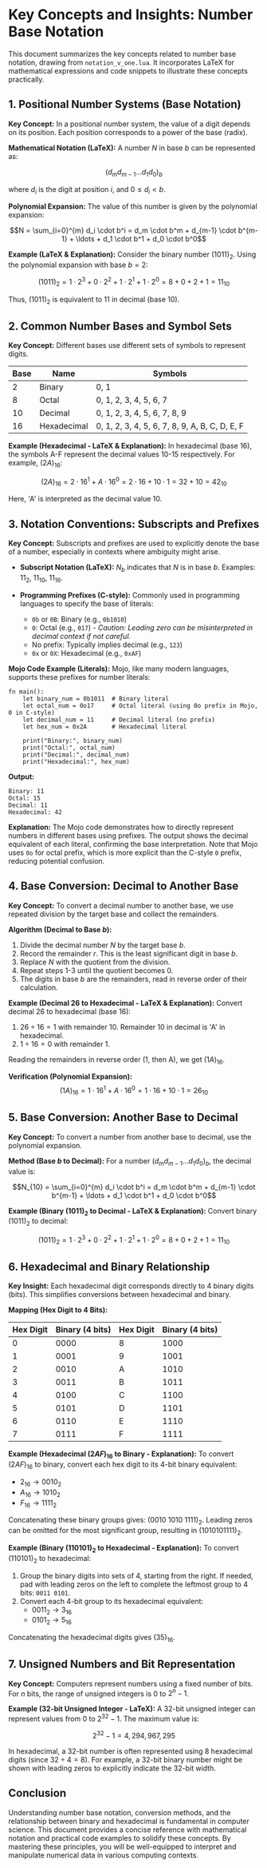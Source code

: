 # Key Concepts and Insights: Number Base Notation

This document summarizes the key concepts related to number base notation, drawing from `notation_v_one.lua`. It incorporates LaTeX for mathematical expressions and code snippets to illustrate these concepts practically.

## 1. Positional Number Systems (Base Notation)

**Key Concept:** In a positional number system, the value of a digit depends on its position. Each position corresponds to a power of the base (radix).

**Mathematical Notation (LaTeX):**
A number $N$ in base $b$ can be represented as:

$$(d_m d_{m-1} \ldots d_1 d_0)_b$$

where $d_i$ is the digit at position $i$, and $0 \le d_i < b$.

**Polynomial Expansion:** The value of this number is given by the polynomial expansion:

$$N = \sum_{i=0}^{m} d_i \cdot b^i = d_m \cdot b^m + d_{m-1} \cdot b^{m-1} + \ldots + d_1 \cdot b^1 + d_0 \cdot b^0$$

**Example (LaTeX & Explanation):**
Consider the binary number $(1011)_2$.  Using the polynomial expansion with base $b=2$:

$$(1011)_2 = 1 \cdot 2^3 + 0 \cdot 2^2 + 1 \cdot 2^1 + 1 \cdot 2^0 = 8 + 0 + 2 + 1 = 11_{10}$$

Thus, $(1011)_2$ is equivalent to $11$ in decimal (base 10).

## 2. Common Number Bases and Symbol Sets

**Key Concept:** Different bases use different sets of symbols to represent digits.

| Base        | Name          | Symbols                                  |
|-------------|---------------|------------------------------------------|
| 2           | Binary        | 0, 1                                     |
| 8           | Octal         | 0, 1, 2, 3, 4, 5, 6, 7                     |
| 10          | Decimal       | 0, 1, 2, 3, 4, 5, 6, 7, 8, 9                |
| 16          | Hexadecimal   | 0, 1, 2, 3, 4, 5, 6, 7, 8, 9, A, B, C, D, E, F |

**Example (Hexadecimal - LaTeX & Explanation):**
In hexadecimal (base 16), the symbols A-F represent the decimal values 10-15 respectively. For example, $(2A)_{16}$:

$$(2A)_{16} = 2 \cdot 16^1 + A \cdot 16^0 = 2 \cdot 16 + 10 \cdot 1 = 32 + 10 = 42_{10}$$

Here, 'A' is interpreted as the decimal value 10.

## 3. Notation Conventions: Subscripts and Prefixes

**Key Concept:**  Subscripts and prefixes are used to explicitly denote the base of a number, especially in contexts where ambiguity might arise.

*   **Subscript Notation (LaTeX):**  $N_b$ indicates that $N$ is in base $b$.  Examples: $11_2$, $11_{10}$, $11_{16}$.

*   **Programming Prefixes (C-style):** Commonly used in programming languages to specify the base of literals:
    *   `0b` or `0B`: Binary (e.g., `0b1010`)
    *   `0`: Octal (e.g., `017`) - *Caution: Leading zero can be misinterpreted in decimal context if not careful.*
    *   No prefix: Typically implies decimal (e.g., `123`)
    *   `0x` or `0X`: Hexadecimal (e.g., `0xAF`)

**Mojo Code Example (Literals):**
Mojo, like many modern languages, supports these prefixes for number literals:

```mojo
fn main():
    let binary_num = 0b1011  # Binary literal
    let octal_num = 0o17     # Octal literal (using 0o prefix in Mojo, 0 in C-style)
    let decimal_num = 11     # Decimal literal (no prefix)
    let hex_num = 0x2A       # Hexadecimal literal

    print("Binary:", binary_num)
    print("Octal:", octal_num)
    print("Decimal:", decimal_num)
    print("Hexadecimal:", hex_num)
```

**Output:**
```
Binary: 11
Octal: 15
Decimal: 11
Hexadecimal: 42
```

**Explanation:** The Mojo code demonstrates how to directly represent numbers in different bases using prefixes. The output shows the decimal equivalent of each literal, confirming the base interpretation. Note that Mojo uses `0o` for octal prefix, which is more explicit than the C-style `0` prefix, reducing potential confusion.

## 4. Base Conversion: Decimal to Another Base

**Key Concept:** To convert a decimal number to another base, we use repeated division by the target base and collect the remainders.

**Algorithm (Decimal to Base $b$):**
1.  Divide the decimal number $N$ by the target base $b$.
2.  Record the remainder $r$. This is the least significant digit in base $b$.
3.  Replace $N$ with the quotient from the division.
4.  Repeat steps 1-3 until the quotient becomes 0.
5.  The digits in base $b$ are the remainders, read in reverse order of their calculation.

**Example (Decimal 26 to Hexadecimal - LaTeX & Explanation):**
Convert decimal 26 to hexadecimal (base 16):

1.  $26 \div 16 = 1$ with remainder $10$. Remainder $10$ in decimal is 'A' in hexadecimal.
2.  $1 \div 16 = 0$ with remainder $1$.

Reading the remainders in reverse order (1, then A), we get $(1A)_{16}$.

**Verification (Polynomial Expansion):**
$$(1A)_{16} = 1 \cdot 16^1 + A \cdot 16^0 = 1 \cdot 16 + 10 \cdot 1 = 26_{10}$$

## 5. Base Conversion: Another Base to Decimal

**Key Concept:** To convert a number from another base to decimal, use the polynomial expansion.

**Method (Base $b$ to Decimal):**
For a number $(d_m d_{m-1} \ldots d_1 d_0)_b$, the decimal value is:

$$N_{10} = \sum_{i=0}^{m} d_i \cdot b^i = d_m \cdot b^m + d_{m-1} \cdot b^{m-1} + \ldots + d_1 \cdot b^1 + d_0 \cdot b^0$$

**Example (Binary $(1011)_2$ to Decimal - LaTeX & Explanation):**
Convert binary $(1011)_2$ to decimal:

$$(1011)_2 = 1 \cdot 2^3 + 0 \cdot 2^2 + 1 \cdot 2^1 + 1 \cdot 2^0 = 8 + 0 + 2 + 1 = 11_{10}$$

## 6. Hexadecimal and Binary Relationship

**Key Insight:**  Each hexadecimal digit corresponds directly to 4 binary digits (bits). This simplifies conversions between hexadecimal and binary.

**Mapping (Hex Digit to 4 Bits):**

| Hex Digit | Binary (4 bits) | Hex Digit | Binary (4 bits) |
|-----------|-----------------|-----------|-----------------|
| 0         | 0000            | 8         | 1000            |
| 1         | 0001            | 9         | 1001            |
| 2         | 0010            | A         | 1010            |
| 3         | 0011            | B         | 1011            |
| 4         | 0100            | C         | 1100            |
| 5         | 0101            | D         | 1101            |
| 6         | 0110            | E         | 1110            |
| 7         | 0111            | F         | 1111            |

**Example (Hexadecimal $(2AF)_{16}$ to Binary - Explanation):**
To convert $(2AF)_{16}$ to binary, convert each hex digit to its 4-bit binary equivalent:

*   $2_{16} \rightarrow 0010_2$
*   $A_{16} \rightarrow 1010_2$
*   $F_{16} \rightarrow 1111_2$

Concatenating these binary groups gives: $(0010 \ 1010 \ 1111)_2$.  Leading zeros can be omitted for the most significant group, resulting in $(1010101111)_2$.

**Example (Binary $(110101)_2$ to Hexadecimal - Explanation):**
To convert $(110101)_2$ to hexadecimal:

1.  Group the binary digits into sets of 4, starting from the right. If needed, pad with leading zeros on the left to complete the leftmost group to 4 bits:  `0011 0101`.
2.  Convert each 4-bit group to its hexadecimal equivalent:
    *   $0011_2 \rightarrow 3_{16}$
    *   $0101_2 \rightarrow 5_{16}$

Concatenating the hexadecimal digits gives $(35)_{16}$.

## 7. Unsigned Numbers and Bit Representation

**Key Concept:** Computers represent numbers using a fixed number of bits. For $n$ bits, the range of unsigned integers is $0$ to $2^n - 1$.

**Example (32-bit Unsigned Integer - LaTeX):**
A 32-bit unsigned integer can represent values from 0 to $2^{32} - 1$.  The maximum value is:

$$2^{32} - 1 = 4,294,967,295$$

In hexadecimal, a 32-bit number is often represented using 8 hexadecimal digits (since $32 \div 4 = 8$). For example, a 32-bit binary number might be shown with leading zeros to explicitly indicate the 32-bit width.

## Conclusion

Understanding number base notation, conversion methods, and the relationship between binary and hexadecimal is fundamental in computer science. This document provides a concise reference with mathematical notation and practical code examples to solidify these concepts. By mastering these principles, you will be well-equipped to interpret and manipulate numerical data in various computing contexts.
```

